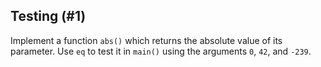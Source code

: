## Testing (#1)

Implement a function `abs()` which returns the absolute value of its parameter.
Use `eq` to test it in `main()` using the arguments `0`, `42`, and `-239`.